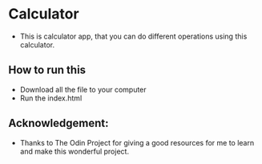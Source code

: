# Calculator
- This is calculator app, that you can do different operations using this calculator.
## How to run this
- Download all the file to your computer
- Run the index.html
## Acknowledgement:
- Thanks to The Odin Project for giving a good resources for me to learn and make this wonderful project.
